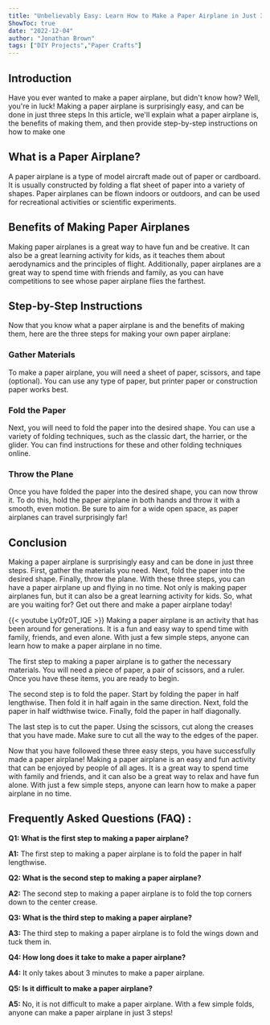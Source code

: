 ```yaml
---
title: "Unbelievably Easy: Learn How to Make a Paper Airplane in Just 3 Steps!"
ShowToc: true 
date: "2022-12-04"
author: "Jonathan Brown" 
tags: ["DIY Projects","Paper Crafts"]
---
```

## Introduction

Have you ever wanted to make a paper airplane, but didn't know how? Well, you're in luck! Making a paper airplane is surprisingly easy, and can be done in just three steps In this article, we'll explain what a paper airplane is, the benefits of making them, and then provide step-by-step instructions on how to make one 

## What is a Paper Airplane?

A paper airplane is a type of model aircraft made out of paper or cardboard. It is usually constructed by folding a flat sheet of paper into a variety of shapes. Paper airplanes can be flown indoors or outdoors, and can be used for recreational activities or scientific experiments. 

## Benefits of Making Paper Airplanes

Making paper airplanes is a great way to have fun and be creative. It can also be a great learning activity for kids, as it teaches them about aerodynamics and the principles of flight. Additionally, paper airplanes are a great way to spend time with friends and family, as you can have competitions to see whose paper airplane flies the farthest. 

## Step-by-Step Instructions

Now that you know what a paper airplane is and the benefits of making them, here are the three steps for making your own paper airplane: 

### Gather Materials

To make a paper airplane, you will need a sheet of paper, scissors, and tape (optional). You can use any type of paper, but printer paper or construction paper works best. 

### Fold the Paper

Next, you will need to fold the paper into the desired shape. You can use a variety of folding techniques, such as the classic dart, the harrier, or the glider. You can find instructions for these and other folding techniques online. 

### Throw the Plane

Once you have folded the paper into the desired shape, you can now throw it. To do this, hold the paper airplane in both hands and throw it with a smooth, even motion. Be sure to aim for a wide open space, as paper airplanes can travel surprisingly far! 

## Conclusion

Making a paper airplane is surprisingly easy and can be done in just three steps. First, gather the materials you need. Next, fold the paper into the desired shape. Finally, throw the plane. With these three steps, you can have a paper airplane up and flying in no time. Not only is making paper airplanes fun, but it can also be a great learning activity for kids. So, what are you waiting for? Get out there and make a paper airplane today!

{{< youtube Ly0fz0T_lQE >}} 
Making a paper airplane is an activity that has been around for generations. It is a fun and easy way to spend time with family, friends, and even alone. With just a few simple steps, anyone can learn how to make a paper airplane in no time. 

The first step to making a paper airplane is to gather the necessary materials. You will need a piece of paper, a pair of scissors, and a ruler. Once you have these items, you are ready to begin. 

The second step is to fold the paper. Start by folding the paper in half lengthwise. Then fold it in half again in the same direction. Next, fold the paper in half widthwise twice. Finally, fold the paper in half diagonally. 

The last step is to cut the paper. Using the scissors, cut along the creases that you have made. Make sure to cut all the way to the edges of the paper.

Now that you have followed these three easy steps, you have successfully made a paper airplane! Making a paper airplane is an easy and fun activity that can be enjoyed by people of all ages. It is a great way to spend time with family and friends, and it can also be a great way to relax and have fun alone. With just a few simple steps, anyone can learn how to make a paper airplane in no time.

## Frequently Asked Questions (FAQ) :
**Q1: What is the first step to making a paper airplane?**

**A1:** The first step to making a paper airplane is to fold the paper in half lengthwise.

**Q2: What is the second step to making a paper airplane?**

**A2:** The second step to making a paper airplane is to fold the top corners down to the center crease.

**Q3: What is the third step to making a paper airplane?**

**A3:** The third step to making a paper airplane is to fold the wings down and tuck them in.

**Q4: How long does it take to make a paper airplane?**

**A4:** It only takes about 3 minutes to make a paper airplane.

**Q5: Is it difficult to make a paper airplane?**

**A5:** No, it is not difficult to make a paper airplane. With a few simple folds, anyone can make a paper airplane in just 3 steps!



